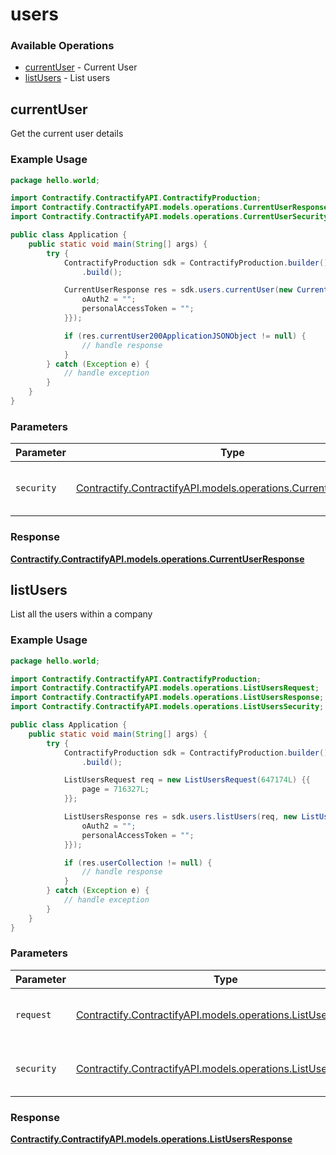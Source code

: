 # users

### Available Operations

* [currentUser](#currentuser) - Current User
* [listUsers](#listusers) - List users

## currentUser

Get the current user details

### Example Usage

```java
package hello.world;

import Contractify.ContractifyAPI.ContractifyProduction;
import Contractify.ContractifyAPI.models.operations.CurrentUserResponse;
import Contractify.ContractifyAPI.models.operations.CurrentUserSecurity;

public class Application {
    public static void main(String[] args) {
        try {
            ContractifyProduction sdk = ContractifyProduction.builder()
                .build();

            CurrentUserResponse res = sdk.users.currentUser(new CurrentUserSecurity("quibusdam", "explicabo") {{
                oAuth2 = "";
                personalAccessToken = "";
            }});

            if (res.currentUser200ApplicationJSONObject != null) {
                // handle response
            }
        } catch (Exception e) {
            // handle exception
        }
    }
}
```

### Parameters

| Parameter                                                                                                          | Type                                                                                                               | Required                                                                                                           | Description                                                                                                        |
| ------------------------------------------------------------------------------------------------------------------ | ------------------------------------------------------------------------------------------------------------------ | ------------------------------------------------------------------------------------------------------------------ | ------------------------------------------------------------------------------------------------------------------ |
| `security`                                                                                                         | [Contractify.ContractifyAPI.models.operations.CurrentUserSecurity](../../models/operations/CurrentUserSecurity.md) | :heavy_check_mark:                                                                                                 | The security requirements to use for the request.                                                                  |


### Response

**[Contractify.ContractifyAPI.models.operations.CurrentUserResponse](../../models/operations/CurrentUserResponse.md)**


## listUsers

List all the users within a company

### Example Usage

```java
package hello.world;

import Contractify.ContractifyAPI.ContractifyProduction;
import Contractify.ContractifyAPI.models.operations.ListUsersRequest;
import Contractify.ContractifyAPI.models.operations.ListUsersResponse;
import Contractify.ContractifyAPI.models.operations.ListUsersSecurity;

public class Application {
    public static void main(String[] args) {
        try {
            ContractifyProduction sdk = ContractifyProduction.builder()
                .build();

            ListUsersRequest req = new ListUsersRequest(647174L) {{
                page = 716327L;
            }};            

            ListUsersResponse res = sdk.users.listUsers(req, new ListUsersSecurity("quibusdam", "labore") {{
                oAuth2 = "";
                personalAccessToken = "";
            }});

            if (res.userCollection != null) {
                // handle response
            }
        } catch (Exception e) {
            // handle exception
        }
    }
}
```

### Parameters

| Parameter                                                                                                      | Type                                                                                                           | Required                                                                                                       | Description                                                                                                    |
| -------------------------------------------------------------------------------------------------------------- | -------------------------------------------------------------------------------------------------------------- | -------------------------------------------------------------------------------------------------------------- | -------------------------------------------------------------------------------------------------------------- |
| `request`                                                                                                      | [Contractify.ContractifyAPI.models.operations.ListUsersRequest](../../models/operations/ListUsersRequest.md)   | :heavy_check_mark:                                                                                             | The request object to use for the request.                                                                     |
| `security`                                                                                                     | [Contractify.ContractifyAPI.models.operations.ListUsersSecurity](../../models/operations/ListUsersSecurity.md) | :heavy_check_mark:                                                                                             | The security requirements to use for the request.                                                              |


### Response

**[Contractify.ContractifyAPI.models.operations.ListUsersResponse](../../models/operations/ListUsersResponse.md)**


